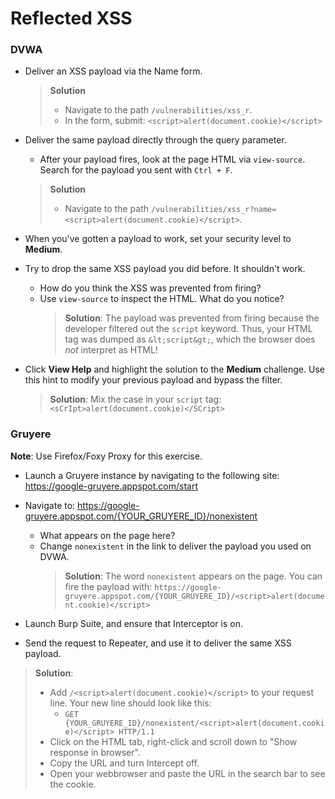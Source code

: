 # Reflected XSS

### DVWA

- Deliver an XSS payload via the Name form.
  > **Solution**
  >  - Navigate to the path `/vulnerabilities/xss_r`.
  >  - In the form, submit: `<script>alert(document.cookie)</script>`

- Deliver the same payload directly through the query parameter.
  - After your payload fires, look at the page HTML via `view-source`. Search for the payload you sent with `Ctrl + F`.
  > **Solution**
  >  - Navigate to the path `/vulnerabilities/xss_r?name=<script>alert(document.cookie)</script>`.

- When you've gotten a payload to work, set your security level to **Medium**.

- Try to drop the same XSS payload you did before. It shouldn't work.
  - How do you think the XSS was prevented from firing?
  - Use `view-source` to inspect the HTML. What do you notice?
    > **Solution**: The payload was prevented from firing because the developer filtered out the `script` keyword. Thus, your HTML tag was dumped as `&lt;script&gt;`, which the browser does _not_ interpret as HTML!

- Click **View Help** and highlight the solution to the **Medium** challenge. Use this hint to modify your previous payload and bypass the filter.
  > **Solution**: Mix the case in your `script` tag: `<sCrIpt>alert(document.cookie)</SCript>`

### Gruyere
**Note**: Use Firefox/Foxy Proxy for this exercise.

- Launch a Gruyere instance by navigating to the following site: <https://google-gruyere.appspot.com/start>

- Navigate to: <https://google-gruyere.appspot.com/{YOUR_GRUYERE_ID}/nonexistent>
  - What appears on the page here?
  - Change `nonexistent` in the link to deliver the payload you used on DVWA.
    > **Solution**: The word `nonexistent` appears on the page. You can fire the payload with: `https://google-gruyere.appspot.com/{YOUR_GRUYERE_ID}/<script>alert(document.cookie)</script>`

- Launch Burp Suite, and ensure that Interceptor is on.

- Send the request to Repeater, and use it to deliver the same XSS payload.

> **Solution**: 
> - Add `/<script>alert(document.cookie)</script>` to your request line. Your new line should look like this:
>   - `GET {YOUR_GRUYERE_ID}/nonexistent/<script>alert(document.cookie)</script> HTTP/1.1`
> - Click on the HTML tab, right-click and scroll down to "Show response in browser". 
> - Copy the URL and turn Intercept off. 
> - Open your webbrowser and paste the URL in the search bar to see the cookie.
